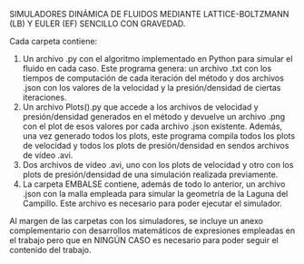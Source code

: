 SIMULADORES DINÁMICA DE FLUIDOS MEDIANTE LATTICE-BOLTZMANN (LB) Y EULER (EF) SENCILLO CON GRAVEDAD.

Cada carpeta contiene:
  1. Un archivo .py con el algoritmo implementado en Python para simular el fluido en cada caso. Este programa genera: un archivo .txt con los tiempos de computación de cada iteración del método y dos archivos .json con los valores de la velocidad y la presión/densidad de ciertas iteraciones.
  2. Un archivo Plots().py que accede a los archivos de velocidad y presión/densidad generados en el método y devuelve un archivo .png con el plot de esos valores por cada archivo .json existente. Además, una vez generado todos los plots, este programa compila todos los plots de velocidad y todos los plots de presión/densidad en sendos archivos de vídeo .avi.
  3. Dos archivos de vídeo .avi, uno con los plots de velocidad y otro con los plots de presión/densidad de una simulación realizada previamente.
  4. La carpeta EMBALSE contiene, además de todo lo anterior, un archivo .json con la malla empleada para simular la geometría de la Laguna del Campillo. Este archivo es necesario para poder ejecutar el simulador.

Al margen de las carpetas con los simuladores, se incluye un anexo complementario con desarrollos matemáticos de expresiones empleadas en el trabajo pero que en NINGÚN CASO es necesario para poder seguir el contenido del trabajo. 
